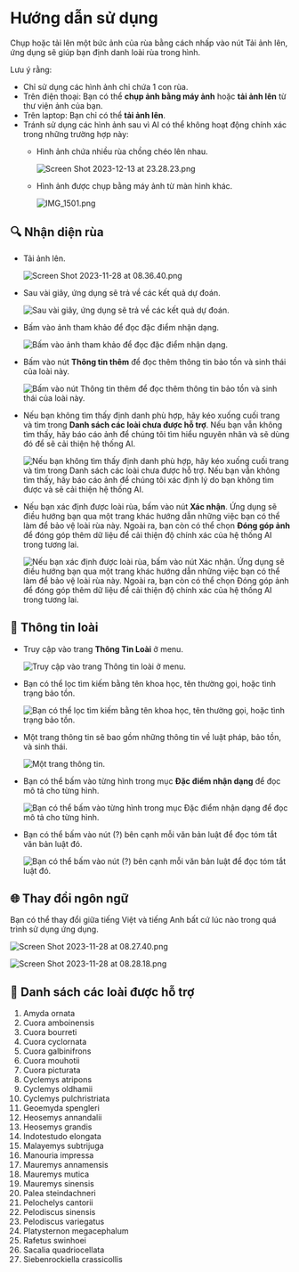 # Hướng dẫn sử dụng

Chụp hoặc tải lên một bức ảnh của rùa bằng cách nhấp vào nút Tải ảnh lên, ứng dụng sẽ giúp bạn định danh loài rùa trong hình. 

Lưu ý rằng:
- Chỉ sử dụng các hình ảnh chỉ chứa 1 con rùa. 
- Trên điện thoại: Bạn có thể **chụp ảnh bằng máy ảnh** hoặc **tải ảnh lên** từ thư viện ảnh của bạn.
- Trên laptop: Bạn chỉ có thể **tải ảnh lên**.
- Tránh sử dụng các hình ảnh sau vì AI có thể không hoạt động chính xác trong những trường hợp này:
    - Hình ảnh chứa nhiều rùa chồng chéo lên nhau.
        
        ![Screen Shot 2023-12-13 at 23.28.23.png](../assets/content/manual-guide/manual-guide/Screen_Shot_2023-12-13_at_23.28.23.png)
        
    - Hình ảnh được chụp bằng máy ảnh từ màn hình khác.
        
        ![IMG_1501.png](../assets/content/manual-guide/manual-guide/IMG_1501.png)

## 🔍 Nhận diện rùa
  
- Tải ảnh lên.
    
    ![Screen Shot 2023-11-28 at 08.36.40.png](../assets/content/manual-guide/manual-guide/Screen_Shot_2023-11-28_at_08.36.40.png)


- Sau vài giây, ứng dụng sẽ trả về các kết quả dự đoán.
    
    ![Sau vài giây, ứng dụng sẽ trả về các kết quả dự đoán.](../assets/content/manual-guide/manual-guide/Screen_Shot_2023-11-28_at_08.37.46.png)

- Bấm vào ảnh tham khảo để đọc đặc điểm nhận dạng.

    ![Bấm vào ảnh tham khảo để đọc đặc điểm nhận dạng.](../assets/content/manual-guide/manual-guide/Screen_Shot_2023-11-28_at_08.40.38.png)


- Bấm vào nút **Thông tin thêm** để đọc thêm thông tin bảo tồn và sinh thái của loài này.
    
    ![Bấm vào nút Thông tin thêm để đọc thêm thông tin bảo tồn và sinh thái của loài này.](../assets/content/manual-guide/manual-guide/Screen_Shot_2023-11-28_at_08.39.54.png)


- Nếu bạn không tìm thấy định danh phù hợp, hãy kéo xuống cuối trang và tìm trong **Danh sách các loài chưa được hỗ trợ**. Nếu bạn vẫn không tìm thấy, hãy báo cáo ảnh để chúng tôi tìm hiểu nguyên nhân và sẽ dùng đó để sẽ cải thiện hệ thống AI.
    
    ![Nếu bạn không tìm thấy định danh phù hợp, hãy kéo xuống cuối trang và tìm trong Danh sách các loài chưa được hỗ trợ. Nếu bạn vẫn không tìm thấy, hãy báo cáo ảnh để chúng tôi xác định lý do bạn không tìm được và sẽ cải thiện hệ thống AI.](../assets/content/manual-guide/manual-guide/Screen_Shot_2023-11-28_at_08.42.06.png)

- Nếu bạn xác định được loài rùa, bấm vào nút **Xác nhận**. Ứng dụng sẽ điều hướng bạn qua một trang khác hướng dẫn những việc bạn có thể làm để bảo vệ loài rùa này. Ngoài ra, bạn còn có thể chọn **Đóng góp ảnh** để đóng góp thêm dữ liệu để cải thiện độ chính xác của hệ thống AI trong tương lai. 

    ![Nếu bạn xác định được loài rùa, bấm vào nút Xác nhận. Ứng dụng sẽ điều hướng bạn qua một trang khác hướng dẫn những việc bạn có thể làm để bảo vệ loài rùa này. Ngoài ra, bạn còn có thể chọn Đóng góp ảnh để đóng góp thêm dữ liệu để cải thiện độ chính xác của hệ thống AI trong tương lai.](../assets/content/manual-guide/manual-guide/Untitled.png)


    
## 📝 Thông tin loài

- Truy cập vào trang **Thông Tin Loài** ở menu.
    
    ![Truy cập vào trang Thông tin loài ở menu.](../assets/content/manual-guide/manual-guide/Untitled%201.png)

- Bạn có thể lọc tìm kiếm bằng tên khoa học, tên thường gọi, hoặc tình trạng bảo tồn.
    
    ![Bạn có thể lọc tìm kiếm bằng tên khoa học, tên thường gọi, hoặc tình trạng bảo tồn.](../assets/content/manual-guide/manual-guide/Screen_Shot_2023-11-28_at_08.58.17.png)


- Một trang thông tin sẽ bao gồm những thông tin về luật pháp, bảo tồn, và sinh thái.
    
    ![Một trang thông tin.](../assets/content/manual-guide/manual-guide/Untitled%202.png)

- Bạn có thể bấm vào từng hình trong mục **Đặc điểm nhận dạng** để đọc mô tả cho từng hình.

    ![Bạn có thể bấm vào từng hình trong mục Đặc điểm nhận dạng để đọc mô tả cho từng hình.](../assets/content/manual-guide/manual-guide/Untitled%203.png)


- Bạn có thể bấm vào nút (?) bên cạnh mỗi văn bản luật để đọc tóm tắt văn bản luật đó.

    ![Bạn có thể bấm vào nút (?) bên cạnh mỗi văn bản luật để đọc tóm tắt luật đó.](../assets/content/manual-guide/manual-guide/Untitled%204.png)


    
## 🌐 Thay đổi ngôn ngữ

Bạn có thể thay đổi giữa tiếng Việt và tiếng Anh bất cứ lúc nào trong quá trình sử dụng ứng dụng.
    
![Screen Shot 2023-11-28 at 08.27.40.png](../assets/content/manual-guide/manual-guide/Screen_Shot_2023-11-28_at_08.27.40.png)

![Screen Shot 2023-11-28 at 08.28.18.png](../assets/content/manual-guide/manual-guide/Screen_Shot_2023-11-28_at_08.28.18.png)
    
## 🐢 Danh sách các loài được hỗ trợ
1. Amyda ornata
2. Cuora amboinensis
3. Cuora bourreti
4. Cuora cyclornata
5. Cuora galbinifrons
6. Cuora mouhotii
7. Cuora picturata
8. Cyclemys atripons
9. Cyclemys oldhamii
10. Cyclemys pulchristriata
11. Geoemyda spengleri
12. Heosemys annandalii
13. Heosemys grandis
14. Indotestudo elongata
15. Malayemys subtrijuga
16. Manouria impressa
17. Mauremys annamensis
18. Mauremys mutica
19. Mauremys sinensis
20. Palea steindachneri
21. Pelochelys cantorii
22. Pelodiscus sinensis
23. Pelodiscus variegatus
24. Platysternon megacephalum
25. Rafetus swinhoei
26. Sacalia quadriocellata
27. Siebenrockiella crassicollis